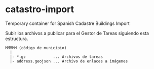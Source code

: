 # catastro-import
Temporary container for Spanish Cadastre Buildings Import

Subir los archivos a publicar para el Gestor de Tareas siguiendo esta estructura.

```
MMMMM (código de municipio)  
  |  
  |- *.gz            ... Archivos de tareas  
  |- address.geojson ... Archivo de enlaces a imágenes
```
